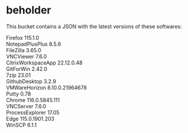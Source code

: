 # beholder
This bucket contains a JSON with the latest versions of these softwares:

Firefox            115.1.0          
NotepadPlusPlus    8.5.6            
FileZilla          3.65.0           
VNCViewer          7.6.0            
CitrixWorkspaceApp 22.12.0.48       
GitForWin          2.42.0           
7zip               23.01            
GithubDesktop      3.2.9            
VMWareHorizon      8.10.0.21964678  
Putty              0.78             
Chrome             116.0.5845.111   
VNCServer          7.6.0            
ProcessExplorer    17.05            
Edge               115.0.1901.203   
WinSCP             6.1.1            



